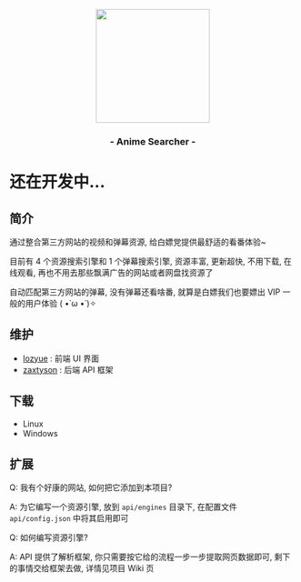 <p align="center"><img src="https://ae01.alicdn.com/kf/U150c6f229b47468781c941fdd80545eak.png" width="200"></p>
<h3 align="center">- Anime Searcher -</h3>

# 还在开发中...

## 简介

通过整合第三方网站的视频和弹幕资源, 给白嫖党提供最舒适的看番体验~

目前有 4 个资源搜索引擎和 1 个弹幕搜索引擎, 资源丰富, 更新超快, 不用下载, 在线观看, 
再也不用去那些飘满广告的网站或者网盘找资源了

自动匹配第三方网站的弹幕, 没有弹幕还看啥番, 就算是白嫖我们也要嫖出 VIP 一般的用户体验 
( •̀ ω •́ )✧

## 维护
- [lozyue](https://github.com/Cangqifeng) : 前端 UI 界面
- [zaxtyson](https://github.com/zaxtyson) : 后端 API 框架 

## 下载

- Linux
- Windows

## 扩展

Q: 我有个好康的网站, 如何把它添加到本项目?  

A: 为它编写一个资源引擎, 放到 `api/engines` 目录下, 在配置文件 `api/config.json` 中将其启用即可  

Q: 如何编写资源引擎?

A: API 提供了解析框架, 你只需要按它给的流程一步一步提取网页数据即可, 剩下的事情交给框架去做, 详情见项目 Wiki 页
